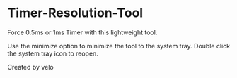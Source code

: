 # Timer-Resolution-Tool
Force 0.5ms or 1ms Timer with this lightweight tool.

Use the minimize option to minimize the tool to the system tray. Double click the system tray icon to reopen.

Created by velo
